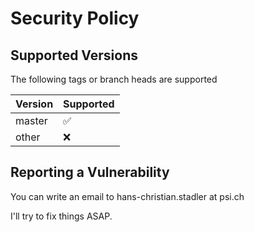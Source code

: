 # Security Policy

## Supported Versions

The following tags or branch heads are supported

| Version | Supported          |
| ------- | ------------------ |
| master  | :white_check_mark: |
| other   | :x:                |

## Reporting a Vulnerability

You can write an email to hans-christian.stadler at psi.ch

I'll try to fix things ASAP.
